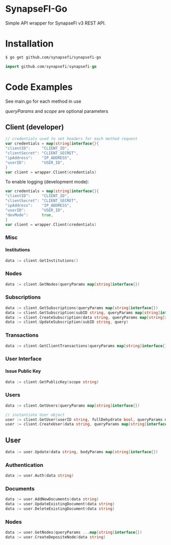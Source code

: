 # SynapseFI-Go
Simple API wrapper for SynapseFi v3 REST API.

# Installation
```bash
$ go get github.com/synapsefi/synapsefi-go
```

```go
import github.com/synapsefi/synapsefi-go
```

# Code Examples

See main.go for each method in use

*queryParams* and *scope* are optional parameters

## Client (developer)

```go
// credentials used to set headers for each method request
var credentials = map[string]interface{}{
"clientID":     "CLIENT_ID",
"clientSecret": "CLIENT_SECRET",
"ipAddress":    "IP_ADDRESS",
"userID":       "USER_ID",
}
var client = wrapper.Client(credentials)
```

To enable logging (development mode):

```go
var credentials = map[string]interface{}{
"clientID":     "CLIENT_ID",
"clientSecret": "CLIENT_SECRET",
"ipAddress":    "IP_ADDRESS",
"userID":       "USER_ID",
"devMode":      true,
}
var client = wrapper.Client(credentials)
```

### Misc

#### Institutions

```go
data := client.GetInstitutions()
```

### Nodes

```go
data := client.GetNodes(queryParams map[string]interface{})
```

### Subscriptions

```go
data := client.GetSubscriptions(queryParams map[string]interface{})
data := client.GetSubscription(subID string, queryParams map[string]interface{})
data := client.CreateSubscription(data string, queryParams map[string]interface{})
data := client.UpdateSubscription(subID string, query)
```

### Transactions

```go
data := client.GetClientTransactions(queryParams map[string]interface{})
```

### User Interface

#### Issue Public Key

```go
data := client.GetPublicKey(scope string)
```

### Users

```go
data := client.GetUsers(queryParams map[string]interface{})

// instantiate User object
user := client.GetUser(userID string, fullDehydrate bool, queryParams map[string]interface{})
user := client.CreateUser(data string, queryParams map[string]interface{})
```

## User

```go
data := user.Update(data string, bodyParams map[string]interface{})
```

### Authentication

```go
data := user.Auth(data string)
```

### Documents

```go
data := user.AddNewDocuments(data string)
data := user.UpdateExistingDocument(data string)
data := user.DeleteExistingDocument(data string)
```

### Nodes

```go
data := user.GetNodes(queryParams ...map[string]interface{})
data := user.CreateDepositeNode(data string)
```
